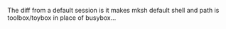 The diff from a default session is it makes mksh default shell and path is toolbox/toybox in place of busybox...
